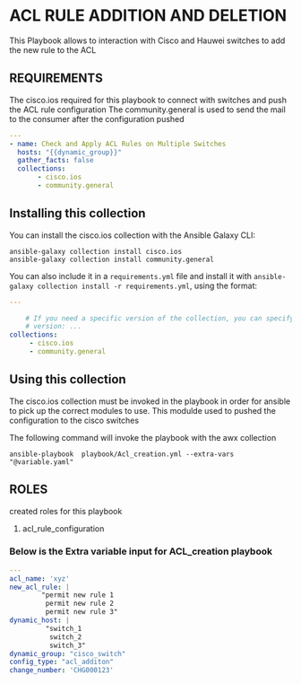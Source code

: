 # ACL RULE ADDITION AND DELETION

This Playbook allows to interaction with Cisco and Hauwei switches to add the new rule to the ACL

## REQUIREMENTS

The cisco.ios required for this playbook to connect with switches and push the ACL rule configuration
The  community.general is used to send the mail to the consumer after the configuration pushed

```yaml
---
- name: Check and Apply ACL Rules on Multiple Switches
  hosts: "{{dynamic_group}}"
  gather_facts: false
  collections:
       - cisco.ios
       - community.general

```
## Installing this collection

You can install the cisco.ios collection with the Ansible Galaxy CLI:

```console
ansible-galaxy collection install cisco.ios
ansible-galaxy collection install community.general
```

You can also include it in a `requirements.yml` file and install it with `ansible-galaxy collection install -r requirements.yml`, using the format:

```yaml
---

    # If you need a specific version of the collection, you can specify like this:
    # version: ...
collections:
     - cisco.ios
     - community.general
```

## Using this collection

The cisco.ios collection must be invoked in the playbook in order for ansible to pick up the correct modules to use.
This modulde used to pushed the configuration to the cisco switches

The following command will invoke the playbook with the awx collection

```console
ansible-playbook  playbook/Acl_creation.yml --extra-vars "@variable.yaml"
```

## ROLES
created roles for this playbook
1) acl_rule_configuration

### Below is the  Extra variable input for ACL_creation playbook

```yaml
---
acl_name: 'xyz'
new_acl_rule: |
        "permit new rule 1
         permit new rule 2
         permit new rule 3"
dynamic_host: |
         "switch_1
          switch_2
          switch_3"
dynamic_group: "cisco_switch"
config_type: "acl_additon"
change_number: 'CHG000123'
```